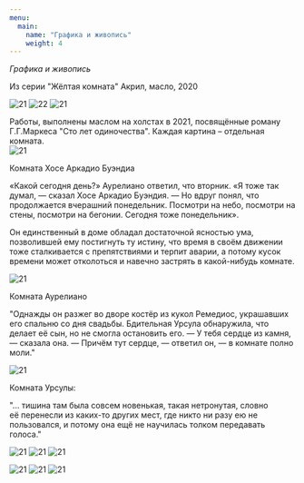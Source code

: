 ```yaml
---
menu:
  main:
    name: "Графика и живопись"
    weight: 4
---
```

*Графика и живопись*

Из серии "Жёлтая комната" 
Акрил, масло, 2020

![21](21_1.png)
![22](21_2.png)
![21](21_3.png)

Работы, выполнены маслом на холстах в 2021, посвящённые роману Г.Г.Маркеса "Сто лет одиночества". Каждая картина – отдельная комната.  
![21](100_1.png) 

Комната Хосе Аркадио Буэндиа

«Какой сегодня день?» Аурелиано ответил, что вторник. «Я тоже так думал, — сказал Хосе Аркадио Буэндия. — Но вдруг понял, что продолжается вчерашний понедельник. Посмотри на небо, посмотри на стены, посмотри на бегонии. Сегодня тоже понедельник».

Он единственный в доме обладал достаточной ясностью ума, позволившей ему постигнуть ту истину, что время в своём движении тоже сталкивается с препятствиями и терпит аварии, а потому кусок времени может отколоться и навечно застрять в какой-нибудь комнате.

![21](100_2.png) 

Комната Аурелиано

 "Однажды он разжег во дворе костёр из кукол Ремедиос, украшавших его спальню со дня свадьбы. Бдительная Урсула обнаружила, что делает её сын, но не смогла остановить его. 
— У тебя сердце из камня, — сказала она. 
— Причём тут сердце, — ответил он, — в комнате полно моли."

![21](100_3.png) 

Комната Урсулы:

"... тишина там была совсем новенькая, такая нетронутая, словно её перенесли из каких-то других мест, где никто ни разу ею не пользовался, и потому она ещё не научилась толком передавать голоса."

![21](100_4.png)
![21](100_5.png)
![21](100_6.png)

![21](port.png)
![21](CR.png)
![21](DB.png)
